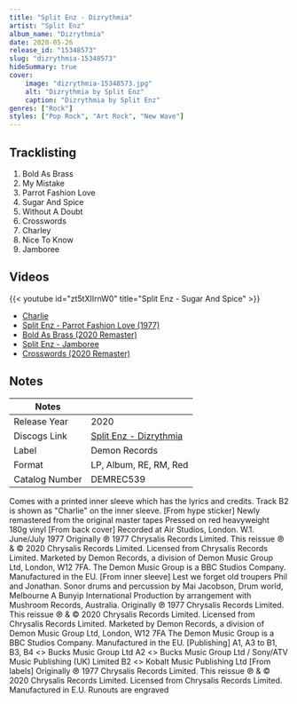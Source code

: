 ```yaml
---
title: "Split Enz - Dizrythmia"
artist: "Split Enz"
album_name: "Dizrythmia"
date: 2020-05-26
release_id: "15348573"
slug: "dizrythmia-15348573"
hideSummary: true
cover:
    image: "dizrythmia-15348573.jpg"
    alt: "Dizrythmia by Split Enz"
    caption: "Dizrythmia by Split Enz"
genres: ["Rock"]
styles: ["Pop Rock", "Art Rock", "New Wave"]
---
```


## Tracklisting
1. Bold As Brass
2. My Mistake
3. Parrot Fashion Love
4. Sugar And Spice
5. Without A Doubt
6. Crosswords
7. Charley
8. Nice To Know
9. Jamboree

## Videos
{{< youtube id="zt5tXIIrnW0" title="Split Enz - Sugar And Spice" >}}
- [Charlie](https://www.youtube.com/watch?v=vspL-4UUmRs)
- [Split Enz - Parrot Fashion Love (1977)](https://www.youtube.com/watch?v=wAosTZ5gfCc)
- [Bold As Brass (2020 Remaster)](https://www.youtube.com/watch?v=SRVEd8oeRkU)
- [Split Enz - Jamboree](https://www.youtube.com/watch?v=iR1Xjbalmj4)
- [Crosswords (2020 Remaster)](https://www.youtube.com/watch?v=MIn6XPXuzks)


## Notes

| Notes          |             |
| ---------------| ----------- |
| Release Year   | 2020 |
| Discogs Link   | [Split Enz - Dizrythmia](https://www.discogs.com/release/15348573-Split-Enz-Dizrythmia) |
| Label          | Demon Records |
| Format         | LP, Album, RE, RM, Red |
| Catalog Number | DEMREC539 |

Comes with a printed inner sleeve which has the lyrics and credits.  Track B2 is shown as "Charlie" on the inner sleeve.  [From hype sticker] Newly remastered from the original master tapes Pressed on red heavyweight 180g vinyl  [From back cover] Recorded at Air Studios, London. W.1. June/July 1977 Originally ℗ 1977 Chrysalis Records Limited. This reissue ℗ & © 2020 Chrysalis Records Limited. Licensed from Chrysalis Records Limited. Marketed by Demon Records, a division of Demon Music Group Ltd, London, W12 7FA. The Demon Music Group is a BBC Studios Company. Manufactured in the EU.  [From inner sleeve] Lest we forget old troupers Phil and Jonathan. Sonor drums and percussion by Mai Jacobson, Drum world, Melbourne A Bunyip International Production by arrangement with Mushroom Records, Australia. Originally ℗ 1977 Chrysalis Records Limited. This reissue ℗ & © 2020 Chrysalis Records Limited. Licensed from Chrysalis Records Limited. Marketed by Demon Records, a division of Demon Music Group Ltd, London, W12 7FA The Demon Music Group is a BBC Studios Company. Manufactured in the EU.  [Publishing] A1, A3 to B1, B3, B4 <> Bucks Music Group Ltd A2 <> Bucks Music Group Ltd / Sony/ATV Music Publishing (UK) Limited B2 <> Kobalt Music Publishing Ltd  [From labels] Originally ℗ 1977 Chrysalis Records Limited. This reissue ℗ & © 2020 Chrysalis Records Limited. Licensed from Chrysalis Records Limited. Manufactured in E.U.  Runouts are engraved

